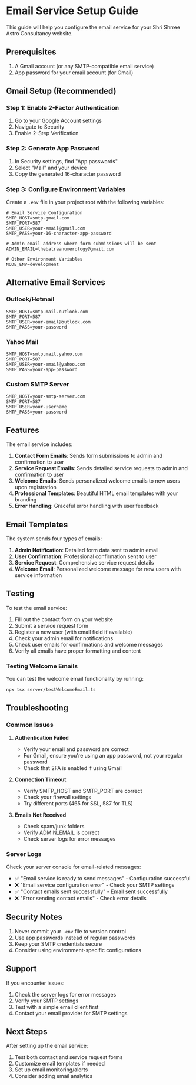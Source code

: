 # Email Service Setup Guide

This guide will help you configure the email service for your Shri Shrree Astro Consultancy website.

## Prerequisites

1. A Gmail account (or any SMTP-compatible email service)
2. App password for your email account (for Gmail)

## Gmail Setup (Recommended)

### Step 1: Enable 2-Factor Authentication
1. Go to your Google Account settings
2. Navigate to Security
3. Enable 2-Step Verification

### Step 2: Generate App Password
1. In Security settings, find "App passwords"
2. Select "Mail" and your device
3. Copy the generated 16-character password

### Step 3: Configure Environment Variables
Create a `.env` file in your project root with the following variables:

```env
# Email Service Configuration
SMTP_HOST=smtp.gmail.com
SMTP_PORT=587
SMTP_USER=your-email@gmail.com
SMTP_PASS=your-16-character-app-password

# Admin email address where form submissions will be sent
ADMIN_EMAIL=thebatraanumerology@gmail.com

# Other Environment Variables
NODE_ENV=development
```

## Alternative Email Services

### Outlook/Hotmail
```env
SMTP_HOST=smtp-mail.outlook.com
SMTP_PORT=587
SMTP_USER=your-email@outlook.com
SMTP_PASS=your-password
```

### Yahoo Mail
```env
SMTP_HOST=smtp.mail.yahoo.com
SMTP_PORT=587
SMTP_USER=your-email@yahoo.com
SMTP_PASS=your-app-password
```

### Custom SMTP Server
```env
SMTP_HOST=your-smtp-server.com
SMTP_PORT=587
SMTP_USER=your-username
SMTP_PASS=your-password
```

## Features

The email service includes:

1. **Contact Form Emails**: Sends form submissions to admin and confirmation to user
2. **Service Request Emails**: Sends detailed service requests to admin and confirmation to user
3. **Welcome Emails**: Sends personalized welcome emails to new users upon registration
4. **Professional Templates**: Beautiful HTML email templates with your branding
5. **Error Handling**: Graceful error handling with user feedback

## Email Templates

The system sends four types of emails:

1. **Admin Notification**: Detailed form data sent to admin email
2. **User Confirmation**: Professional confirmation sent to user
3. **Service Request**: Comprehensive service request details
4. **Welcome Email**: Personalized welcome message for new users with service information

## Testing

To test the email service:

1. Fill out the contact form on your website
2. Submit a service request form
3. Register a new user (with email field if available)
4. Check your admin email for notifications
5. Check user emails for confirmations and welcome messages
6. Verify all emails have proper formatting and content

### Testing Welcome Emails

You can test the welcome email functionality by running:
```bash
npx tsx server/testWelcomeEmail.ts
```

## Troubleshooting

### Common Issues

1. **Authentication Failed**
   - Verify your email and password are correct
   - For Gmail, ensure you're using an app password, not your regular password
   - Check that 2FA is enabled if using Gmail

2. **Connection Timeout**
   - Verify SMTP_HOST and SMTP_PORT are correct
   - Check your firewall settings
   - Try different ports (465 for SSL, 587 for TLS)

3. **Emails Not Received**
   - Check spam/junk folders
   - Verify ADMIN_EMAIL is correct
   - Check server logs for error messages

### Server Logs

Check your server console for email-related messages:
- ✅ "Email service is ready to send messages" - Configuration successful
- ❌ "Email service configuration error" - Check your SMTP settings
- ✅ "Contact emails sent successfully" - Email sent successfully
- ❌ "Error sending contact emails" - Check error details

## Security Notes

1. Never commit your `.env` file to version control
2. Use app passwords instead of regular passwords
3. Keep your SMTP credentials secure
4. Consider using environment-specific configurations

## Support

If you encounter issues:
1. Check the server logs for error messages
2. Verify your SMTP settings
3. Test with a simple email client first
4. Contact your email provider for SMTP settings

## Next Steps

After setting up the email service:
1. Test both contact and service request forms
2. Customize email templates if needed
3. Set up email monitoring/alerts
4. Consider adding email analytics
